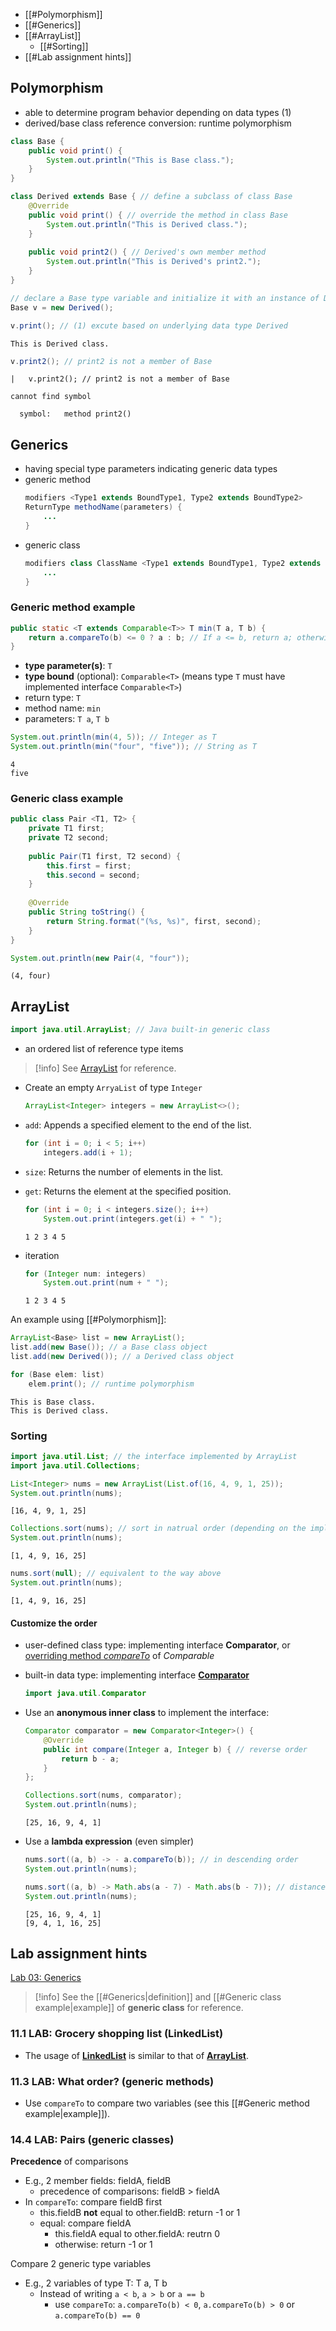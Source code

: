 - [[#Polymorphism]]
- [[#Generics]]
- [[#ArrayList]]
  - [[#Sorting]]
- [[#Lab assignment hints]]

## Polymorphism
- able to determine program behavior depending on data types (1)
- derived/base class reference conversion: runtime polymorphism


```Java
class Base {
    public void print() {
        System.out.println("This is Base class.");
    }
}

class Derived extends Base { // define a subclass of class Base
    @Override
    public void print() { // override the method in class Base
        System.out.println("This is Derived class.");
    }
    
    public void print2() { // Derived's own member method
        System.out.println("This is Derived's print2.");
    }
}
```


```Java
// declare a Base type variable and initialize it with an instance of Derived type
Base v = new Derived();
```


```Java
v.print(); // (1) excute based on underlying data type Derived
```

    This is Derived class.



```Java
v.print2(); // print2 is not a member of Base
```


    |   v.print2(); // print2 is not a member of Base

    cannot find symbol

      symbol:   method print2()

    


## Generics
- having special type parameters indicating generic data types
- generic method
  ```java
  modifiers <Type1 extends BoundType1, Type2 extends BoundType2> 
  ReturnType methodName(parameters) {
      ... 
  }
  ```
- generic class
  ```java
  modifiers class ClassName <Type1 extends BoundType1, Type2 extends BoundType2> {
      ...
  }
  ```

### Generic method example

```Java
public static <T extends Comparable<T>> T min(T a, T b) {
    return a.compareTo(b) <= 0 ? a : b; // If a <= b, return a; otherwise return b.
}
```

- **type parameter(s)**: `T`
- **type bound** (optional): `Comparable<T>` (means type `T` must have implemented interface `Comparable<T>`)
- return type: `T`
- method name: `min`
- parameters: `T a`, `T b`


```Java
System.out.println(min(4, 5)); // Integer as T
System.out.println(min("four", "five")); // String as T
```

    4
    five


### Generic class example

```Java
public class Pair <T1, T2> {
    private T1 first;
    private T2 second;
    
    public Pair(T1 first, T2 second) {
        this.first = first;
        this.second = second;
    }
    
    @Override
    public String toString() {
        return String.format("(%s, %s)", first, second);
    }
}
```


```Java
System.out.println(new Pair(4, "four"));
```

    (4, four)


## ArrayList
```java
import java.util.ArrayList; // Java built-in generic class
```
- an ordered list of reference type items
> [!info]
> See [ArrayList](https://docs.oracle.com/en/java/javase/19/docs/api/java.base/java/util/ArrayList.html) for reference.
- Create an empty `ArryaList` of type `Integer`


  ```Java
  ArrayList<Integer> integers = new ArrayList<>();
  ```

- `add`: Appends a specified element to the end of the list.
  ```Java
  for (int i = 0; i < 5; i++)
      integers.add(i + 1);
  ```

- `size`: Returns the number of elements in the list.
- `get`: Returns the element at the specified position.
  ```Java
  for (int i = 0; i < integers.size(); i++)
      System.out.print(integers.get(i) + " ");
  ```
  ```
  1 2 3 4 5 
  ```

- iteration
  ```Java
  for (Integer num: integers)
      System.out.print(num + " ");
  ```
  ```
  1 2 3 4 5 
  ``` 

An example using [[#Polymorphism]]:
```Java
ArrayList<Base> list = new ArrayList();
list.add(new Base()); // a Base class object
list.add(new Derived()); // a Derived class object

for (Base elem: list)
    elem.print(); // runtime polymorphism
```

    This is Base class.
    This is Derived class.

### Sorting

```Java
import java.util.List; // the interface implemented by ArrayList
import java.util.Collections;
```


```Java
List<Integer> nums = new ArrayList(List.of(16, 4, 9, 1, 25));
System.out.println(nums);
```

    [16, 4, 9, 1, 25]



```Java
Collections.sort(nums); // sort in natrual order (depending on the implementation of compareTo)
System.out.println(nums);
```

    [1, 4, 9, 16, 25]



```Java
nums.sort(null); // equivalent to the way above
System.out.println(nums);
```

    [1, 4, 9, 16, 25]


#### Customize the order
- user-defined class type: implementing interface **Comparator**, or <ins>overriding method [*compareTo*](https://docs.oracle.com/en/java/javase/19/docs/api/java.base/java/lang/Comparable.html#compareTo(T))</ins> of *Comparable*
- built-in data type: implementing interface [**Comparator**](https://docs.oracle.com/en/java/javase/19/docs/api/java.base/java/util/Comparator.html)
  ```Java
  import java.util.Comparator
  ```

- Use an **anonymous inner class** to implement the interface:

  ```Java
  Comparator comparator = new Comparator<Integer>() {
      @Override
      public int compare(Integer a, Integer b) { // reverse order
          return b - a;
      }
  };

  Collections.sort(nums, comparator);
  System.out.println(nums);
  ```
  ```
  [25, 16, 9, 4, 1]
  ```

- Use a **lambda expression** (even simpler)

  ```Java
  nums.sort((a, b) -> - a.compareTo(b)); // in descending order
  System.out.println(nums);

  nums.sort((a, b) -> Math.abs(a - 7) - Math.abs(b - 7)); // distance to 7
  System.out.println(nums);
  ```

  ```
  [25, 16, 9, 4, 1]
  [9, 4, 1, 16, 25]
  ```


## Lab assignment hints
[Lab 03: Generics](https://tulane.instructure.com/courses/2271434/assignments/14343173)
> [!info]
> See the [[#Generics|definition]] and [[#Generic class example|example]] of **generic class** for reference.

### 11.1 LAB: Grocery shopping list (LinkedList)
- The usage of [**LinkedList**](https://docs.oracle.com/en/java/javase/19/docs/api/java.base/java/util/LinkedList.html) is similar to that of [**ArrayList**](#ArrayList).

### 11.3 LAB: What order? (generic methods)
- Use `compareTo` to compare two variables (see this [[#Generic method example|example]]).

### 14.4 LAB: Pairs (generic classes)
**Precedence** of comparisons
- E.g., 2 member fields: fieldA, fieldB
  - precedence of comparisons: fieldB > fieldA
- In `compareTo`: compare fieldB first
  - this.fieldB **not** equal to other.fieldB: return -1 or 1
  - equal: compare fieldA
    - this.fieldA equal to other.fieldA: reutrn 0
    - otherwise: return -1 or 1

Compare 2 generic type variables
- E.g., 2 variables of type T: T a, T b
  - Instead of writing `a < b`, `a > b` or `a == b`
    - use `compareTo`: `a.compareTo(b) < 0`, `a.compareTo(b) > 0` or `a.compareTo(b) == 0`

